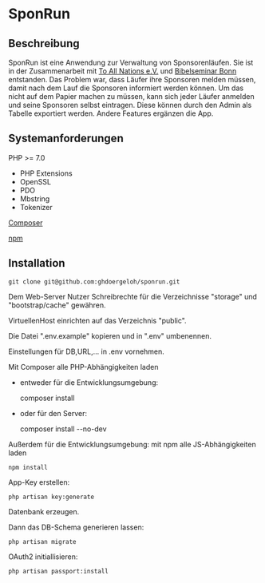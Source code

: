 # SponRun

## Beschreibung

SponRun ist eine Anwendung zur Verwaltung von Sponsorenläufen. Sie ist in der Zusammenarbeit mit [To All Nations e.V.](https://to-all-nations.de) und [Bibelseminar Bonn](https://bsb-online.de) entstanden. Das Problem war, dass Läufer ihre Sponsoren melden müssen, damit nach dem Lauf die Sponsoren informiert werden können. Um das nicht auf dem Papier machen zu müssen, kann sich jeder Läufer anmelden und seine Sponsoren selbst eintragen. Diese können durch den Admin als Tabelle exportiert werden. Andere Features ergänzen die App.

## Systemanforderungen
PHP >= 7.0

* PHP Extensions
* OpenSSL
* PDO
* Mbstring
* Tokenizer

[Composer](https://getcomposer.org/)

[npm](https://www.npmjs.com/)

## Installation

	git clone git@github.com:ghdoergeloh/sponrun.git

Dem Web-Server Nutzer Schreibrechte für die Verzeichnisse "storage" und "bootstrap/cache" gewähren.

VirtuellenHost einrichten auf das Verzeichnis "public".

Die Datei ".env.example" kopieren und in ".env" umbenennen.

Einstellungen für DB,URL,... in .env vornehmen.

Mit Composer alle PHP-Abhängigkeiten laden

* entweder für die Entwicklungsumgebung:

	composer install

* oder für den Server:

	composer install --no-dev

Außerdem für die Entwicklungsumgebung: mit npm alle JS-Abhängigkeiten laden

	npm install

App-Key erstellen:

	php artisan key:generate

Datenbank erzeugen.

Dann das DB-Schema generieren lassen:

	php artisan migrate

OAuth2 initiallisieren:

	php artisan passport:install
